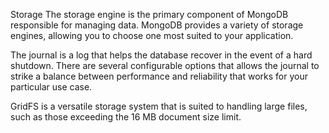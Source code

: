 Storage
The storage engine is the primary component of MongoDB responsible for managing data. MongoDB provides a variety of storage engines, allowing you to choose one most suited to your application.

The journal is a log that helps the database recover in the event of a hard shutdown. There are several configurable options that allows the journal to strike a balance between performance and reliability that works for your particular use case.

GridFS is a versatile storage system that is suited to handling large files, such as those exceeding the 16 MB document size limit.